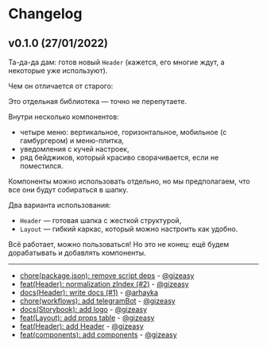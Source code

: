 # Changelog

## v0.1.0 (27/01/2022)
Та-да-да дам: готов новый `Header` (кажется, его многие ждут, а некоторые уже используют). 

Чем он отличается от старого:

Это отдельная библиотека — точно не перепутаете.

Внутри несколько компонентов: 
- четыре меню: вертикальное, горизонтальное, мобильное (с гамбургером) и меню-плитка,
- уведомления с кучей настроек,
- ряд бейджиков, который красиво сворачивается, если не поместился.

Компоненты можно использовать отдельно, но мы предполагаем, что все они будут собираться в шапку.

Два варианта использования:
- `Header` — готовая шапка с жесткой структурой, 
- `Layout` — гибкий каркас, который можно настроить как удобно.

Всё работает, можно пользоваться! Но это не конец: ещё будем дорабатывать и добавлять компоненты.

---

- [chore(package.json): remove script deps](https://github.com/consta-design-system/header/commit/acbf9014f52d95c236057e7c1a5d647a1589ad73) - [@gizeasy](https://github.com/gizeasy)
- [feat(Header): normalization zIndex (#2)](https://github.com/consta-design-system/header/commit/46579963b718b13957958cff989522178dc9f243) - [@gizeasy](https://github.com/gizeasy)
- [docs(Header): write docs (#1)](https://github.com/consta-design-system/header/commit/9bb2d2ee0e9af4c9b82b3c1ac0a259084ced7fa0) - [@arhayka](https://github.com/arhayka)
- [chore(workflows): add telegramBot](https://github.com/consta-design-system/header/commit/5d7c41deebec20bfcfca7768740481536aeeb2f6) - [@gizeasy](https://github.com/gizeasy)
- [docs(Storybook): add logo](https://github.com/consta-design-system/header/commit/40e7cd799e8b826d382a5b838501f99075a046e4) - [@gizeasy](https://github.com/gizeasy)
- [feat(Layout): add props table](https://github.com/consta-design-system/header/commit/62e6378d28240bf222dd48f7dbd24881972ac068) - [@gizeasy](https://github.com/gizeasy)
- [feat(Header): add Header](https://github.com/consta-design-system/header/commit/f18a0bcc9e7c39afe4953dc582d6d935a236c578) - [@gizeasy](https://github.com/gizeasy)
- [feat(components): add components](https://github.com/consta-design-system/header/commit/0068befcdac4f5cb9db13a33a662af81357004cb) - [@gizeasy](https://github.com/gizeasy)
